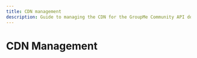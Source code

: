 ```yaml
---
title: CDN management
description: Guide to managing the CDN for the GroupMe Community API documentation.
---
```


# CDN Management